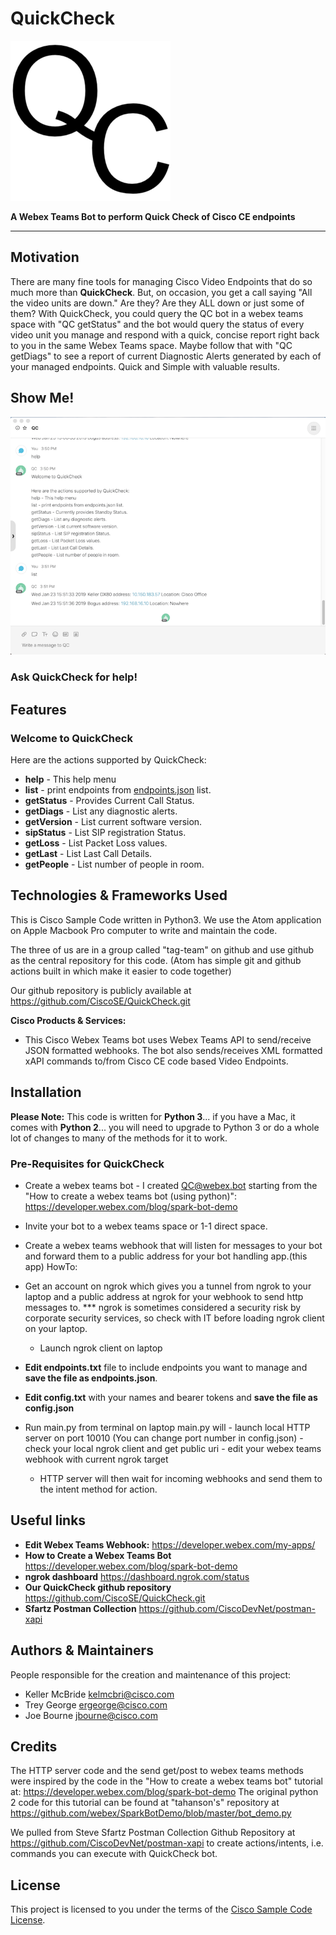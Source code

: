 # QuickCheck
![Alt text](/images/qclogo512x512_icon.png?raw=true )

**A Webex Teams Bot to perform Quick Check of Cisco CE endpoints**

---

## Motivation

There are many fine tools for managing Cisco Video Endpoints that do so much more than **QuickCheck**.  But, on occasion, you get a call saying "All the video units are down." Are they?  Are they ALL down or just some of them?  With QuickCheck, you could query the QC bot in a webex teams space with "QC getStatus" and the bot would query the status of every video unit you manage and respond with a quick, concise report right back to you in the same Webex Teams space. Maybe follow that with "QC getDiags" to see a report of current Diagnostic Alerts generated by each of your managed endpoints.  Quick and Simple with valuable results.

## Show Me!
![Alt text](/images/QC_Help.png?raw=true )
### Ask **QuickCheck** for help!



## Features

### Welcome to QuickCheck ###

Here are the actions supported by QuickCheck:
- **help** - This help menu
- **list** - print endpoints from [endpoints.json](./endpoints.json) list.
- **getStatus** - Provides Current Call Status.
- **getDiags** - List any diagnostic alerts.
- **getVersion** - List current software version.
- **sipStatus** - List SIP registration Status.
- **getLoss** - List Packet Loss values.
- **getLast** - List Last Call Details.
- **getPeople** - List number of people in room.

## Technologies & Frameworks Used

This is Cisco Sample Code written in Python3. We use the Atom application on Apple Macbook Pro computer to write and maintain the code.  

The three of us are in a group called "tag-team" on github and use github as the central repository for this code.  (Atom has simple git and github actions built in which make it easier to code together)

Our github repository is publicly available at https://github.com/CiscoSE/QuickCheck.git




**Cisco Products & Services:**

- This Cisco Webex Teams bot uses Webex Teams API to send/receive JSON formatted webhooks.  The bot also sends/receives XML formatted xAPI commands to/from Cisco CE code based Video Endpoints.

## Installation

**Please Note:** This code is written for **Python 3**... if you have a Mac, it comes with **Python 2**... you will need to upgrade to Python 3 or do a whole lot of changes to many of the methods for it to work.

### Pre-Requisites for QuickCheck ###
  - Create a webex teams bot - I created QC@webex.bot starting from the "How to create a webex teams bot (using python)":
  https://developer.webex.com/blog/spark-bot-demo
  - Invite your bot to a webex teams space or 1-1 direct space.

  - Create a webex teams webhook that will listen for messages to your bot and forward them to a public address for your bot handling app.(this app)
    HowTo:
  - Get an account on ngrok which gives you a tunnel from ngrok to your laptop and a public address at ngrok for your webhook to send http messages to.  *** ngrok is sometimes considered a security risk by corporate security services, so check with IT before loading ngrok client on your laptop.

    - Launch ngrok client on laptop
- **Edit endpoints.txt** file to include endpoints you want to manage and **save the file as endpoints.json**.
- **Edit config.txt** with your names and bearer tokens and **save the file as config.json**
- Run main.py from terminal on laptop
    main.py will
      - launch local HTTP server on port 10010
        (You can change port number in config.json)
      - check your local ngrok client and get public uri
      - edit your webex teams webhook with current ngrok target
     - HTTP server will then wait for incoming webhooks and send them to the intent method for action.

## Useful links
- **Edit Webex Teams Webhook:**  https://developer.webex.com/my-apps/
- **How to Create a Webex Teams Bot**  https://developer.webex.com/blog/spark-bot-demo
- **ngrok dashboard**  https://dashboard.ngrok.com/status
- **Our QuickCheck github repository** https://github.com/CiscoSE/QuickCheck.git
- **Sfartz Postman Collection** https://github.com/CiscoDevNet/postman-xapi


## Authors & Maintainers

People responsible for the creation and maintenance of this project:

- Keller McBride <kelmcbri@cisco.com>
- Trey George <ergeorge@cisco.com>
- Joe Bourne <jbourne@cisco.com>

## Credits

The HTTP server code and the send get/post to webex teams methods were inspired by the code in the "How to create a webex teams bot" tutorial at:  https://developer.webex.com/blog/spark-bot-demo
The original python 2 code for this tutorial can be found at "tahanson's" repository at https://github.com/webex/SparkBotDemo/blob/master/bot_demo.py


We pulled from Steve Sfartz Postman Collection Github Repository at https://github.com/CiscoDevNet/postman-xapi to create actions/intents, i.e. commands you can execute with QuickCheck bot.

## License

This project is licensed to you under the terms of the [Cisco Sample
Code License](./LICENSE).
